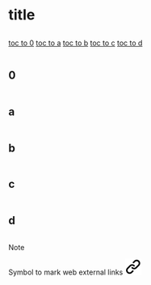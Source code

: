 # title
<!-- keep the format -->
##
<!-- keep the format -->
[toc to 0](0)
[toc to a](a)
[toc to b](b)
[toc to c](c)
[toc to d](d)
<!-- keep the format -->
```bash <!-- markdownlint-disable-line code-block-style -->
```
<!-- keep the format -->
## 0
<!-- keep the format -->
```bash <!-- markdownlint-disable-line code-block-style -->
```
<!-- keep the format -->
## a
<!-- keep the format -->
```bash <!-- markdownlint-disable-line code-block-style -->
```
<!-- keep the format -->
## b
<!-- keep the format -->
```bash <!-- markdownlint-disable-line code-block-style -->
```
<!-- keep the format -->
## c
<!-- keep the format -->
```bash <!-- markdownlint-disable-line code-block-style -->
```
<!-- keep the format -->
## d
<!-- keep the format -->
```bash <!-- markdownlint-disable-line code-block-style -->
```
<!-- keep the format -->
<!-- keep the format -->
>[!NOTE]
>Symbol to mark web external links [![alt text][1]](./README.md)
<!-- spell-checker: disable  -->
<!-- make folder and download the link sign vai curl -->
<!-- mkdir -p img && curl --create-dirs --output-dir img -O  "https://raw.githubusercontent.com/MathiasStadler/link_symbol_svg/refs/heads/main/link_symbol.svg"-->
<!-- Link sign - Don't Found a better way :-( - You know a better method? - **send me a email** -->
[1]: ./img/link_symbol.svg
<!-- keep the format -->